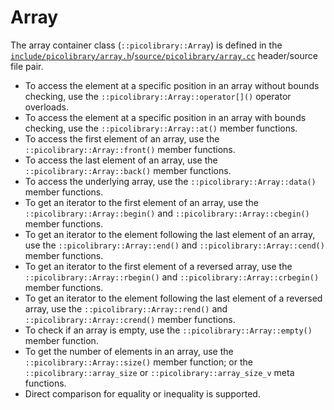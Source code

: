 # Array
The array container class (`::picolibrary::Array`) is defined in the
[`include/picolibrary/array.h`](https://github.com/apcountryman/picolibrary/blob/main/include/picolibrary/array.h)/[`source/picolibrary/array.cc`](https://github.com/apcountryman/picolibrary/blob/main/source/picolibrary/array.cc)
header/source file pair.
- To access the element at a specific position in an array without bounds checking, use
  the `::picolibrary::Array::operator[]()` operator overloads.
- To access the element at a specific position in an array with bounds checking, use the
  `::picolibrary::Array::at()` member functions.
- To access the first element of an array, use the `::picolibrary::Array::front()` member
  functions.
- To access the last element of an array, use the `::picolibrary::Array::back()` member
  functions.
- To access the underlying array, use the `::picolibrary::Array::data()` member functions.
- To get an iterator to the first element of an array, use the
  `::picolibrary::Array::begin()` and `::picolibrary::Array::cbegin()` member functions.
- To get an iterator to the element following the last element of an array, use the
  `::picolibrary::Array::end()` and `::picolibrary::Array::cend()` member functions.
- To get an iterator to the first element of a reversed array, use the
  `::picolibrary::Array::rbegin()` and `::picolibrary::Array::crbegin()` member functions.
- To get an iterator to the element following the last element of a reversed array, use
  the `::picolibrary::Array::rend()` and `::picolibrary::Array::crend()` member functions.
- To check if an array is empty, use the `::picolibrary::Array::empty()` member function.
- To get the number of elements in an array, use the `::picolibrary::Array::size()` member
  function; or the `::picolibrary::array_size` or `::picolibrary::array_size_v` meta
  functions.
- Direct comparison for equality or inequality is supported.
